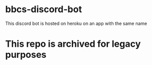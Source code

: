# bbcs-discord-bot 

This discord bot is hosted on heroku on an app with the same name

# This repo is archived for legacy purposes
